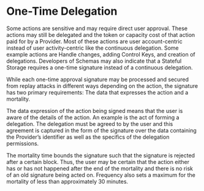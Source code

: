 # One-Time Delegation

Some actions are sensitive and may require direct user approval.
These actions may still be delegated and the token or capacity cost of that action paid for by a Provider.
Most of these actions are user account-centric instead of user activity-centric like the continuous delegation.
Some example actions are Handle changes, adding Control Keys, and creation of delegations.
Developers of Schemas may also indicate that a Stateful Storage requires a one-time signature instead of a continuous delegation.

While each one-time approval signature may be processed and secured from replay attacks in different ways depending on the action, the signature has two primary requirements: The data that expresses the action and a mortality.

The data expression of the action being signed means that the user is aware of the details of the action.
An example is the act of forming a delegation.
The delegation must be agreed to by the user and this agreement is captured in the form of the signature over the data containing the Provider’s identifier as well as the specifics of the delegation permissions.

The mortality time bounds the signature such that the signature is rejected after a certain block.
Thus, the user may be certain that the action either has or has not happened after the end of the mortality and there is no risk of an old signature being acted on.
Frequency also sets a maximum for the mortality of less than approximately 30 minutes.

